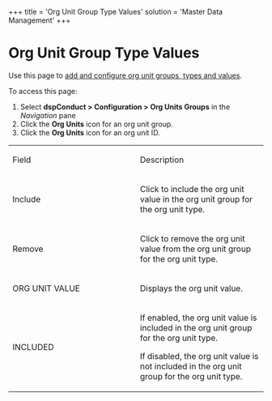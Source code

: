 +++
title = 'Org Unit Group Type Values'
solution = 'Master Data Management'
+++

# Org Unit Group Type Values

<div class="use">

Use this page to [add and configure org unit groups, types and
values](../Use_Cases/Manage_Org_Units#Add_and_Configure_Org_Unit_Groups,_Types,_and_Values).

</div>

To access this page:

1.  Select <span style="font-weight: bold;">dspConduct \>
    </span>**Configuration \> Org Units Groups** in the *Navigation*
    pane
2.  Click the **Org Units** icon for an org unit group.
3.  Click the **Org Units** icon for an org unit ID.

<table>
<colgroup>
<col style="width: 50%" />
<col style="width: 50%" />
</colgroup>
<tbody>
<tr class="odd">
<td><p>Field</p></td>
<td><p>Description</p></td>
</tr>
<tr class="even">
<td><p>Include</p></td>
<td><p>Click to include the org unit value in the org unit group for the org unit type.</p></td>
</tr>
<tr class="odd">
<td><p>Remove</p></td>
<td><p>Click to remove the org unit value from the org unit group for the org unit type.</p></td>
</tr>
<tr class="even">
<td><p>ORG UNIT VALUE</p></td>
<td><p>Displays the org unit value.</p></td>
</tr>
<tr class="odd">
<td><p>INCLUDED</p></td>
<td><p>If enabled, the org unit value is included in the org unit group for the org unit type.</p>
<p>If disabled, the org unit value is not included in the org unit group for the org unit type.</p></td>
</tr>
</tbody>
</table>

